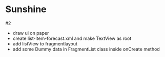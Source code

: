 # Sunshine
#2
- draw ui on paper
- create list-item-forecast.xml and make TextView as root
- add listView to fragmentlayout
- add some Dummy data in FragmentList class inside onCreate method
